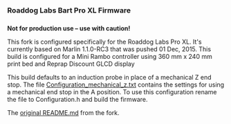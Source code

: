 ### Roaddog Labs Bart Pro XL Firmware
### 
__Not for production use – use with caution!__

This fork is configured specifically for the Roaddog Labs Pro XL.  It's
currently based on Marlin 1.1.0-RC3 that was pushed 01 Dec, 2015.  This build is configured for a Mini Rambo controller using 360 mm x 240 mm print bed and Reprap Discount GLCD display

This build defaults to an induction probe in place of a mechanical Z end stop. The file [Configuration_mechanical_z.txt](./Bart_Pro_XL/Configuration_mechanical_z.txt) contains the settings for using a mechanical end stop in the A position.  To use this configuration rename the file to Configuration.h  and build the firmware.

The [original README.md](Orig_README.md) from the fork.